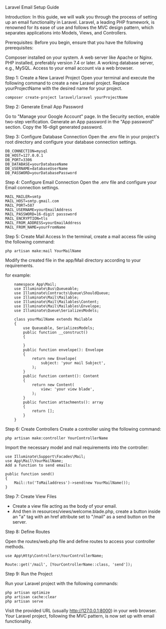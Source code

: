 Laravel Email Setup Guide

Introduction:
    In this guide, we will walk you through the process of setting up an email functionality in Laravel. Laravel, a leading PHP framework, is renowned for its ease of use and follows the MVC design pattern, which separates applications into Models, Views, and Controllers.

Prerequisites:
    Before you begin, ensure that you have the following prerequisites:

Composer installed on your system.
A web server like Apache or Nginx.
PHP installed, preferably version 7.4 or later.
A working database server, e.g., MySQL.
Access to your email account via a web browser.

Step 1: Create a New Laravel Project
    Open your terminal and execute the following command to create a new Laravel project. Replace yourProjectName with the desired name for your project.

    composer create-project laravel/laravel yourProjectName

Step 2: Generate Email App Password

Go to "Manage your Google Account" page.
In the Security section, enable two-step verification.
Generate an App password in the "App password" section.
Copy the 16-digit generated password.

Step 3: Configure Database Connection
    Open the .env file in your project's root directory and configure your database connection settings.

    DB_CONNECTION=mysql
    DB_HOST=127.0.0.1
    DB_PORT=3306
    DB_DATABASE=yourDatabaseName
    DB_USERNAME=databaseUserName
    DB_PASSWORD=yourDatabasePassword

Step 4: Configure Email Connection
    Open the .env file and configure your Email connection settings.

    MAIL_MAILER=smtp
    MAIL_HOST=smtp.gmail.com
    MAIL_PORT=587
    MAIL_USERNAME=yourEmailAddress
    MAIL_PASSWORD=16-digit passsword
    MAIL_ENCRYPTION=tls
    MAIL_FROM_ADDRESS=yourEmailAddress
    MAIL_FROM_NAME=yourFromName

Step 5: Create Mail Access
    In the terminal, create a mail access file using the following command:

    php artisan make:mail YourMailName
    
Modify the created file in the app/Mail directory according to your requirements.

for example: 

        namespace App\Mail;
        use Illuminate\Bus\Queueable;
        use Illuminate\Contracts\Queue\ShouldQueue;
        use Illuminate\Mail\Mailable;
        use Illuminate\Mail\Mailables\Content;
        use Illuminate\Mail\Mailables\Envelope;
        use Illuminate\Queue\SerializesModels;

        class yourMailName extends Mailable
        {
            use Queueable, SerializesModels;
            public function __construct()
            { 
    
            }
            public function envelope(): Envelope
            {
                return new Envelope(
                    subject: 'your mail Subject',
                );
            }
            public function content(): Content
            {
                return new Content(
                    view: 'your view blade',       
                );
            }
            public function attachments(): array
            {
                return [];
            }
        }

Step 6: Create Controllers
    Create a controller using the following command:

    php artisan make:controller YourControllerName

Import the necessary model and mail requirements into the controller:

    use Illuminate\Support\Facades\Mail;
    use App\Mail\YourMailName;
    Add a function to send emails:

    public function send()
    {
        Mail::to('ToMailaddress')->send(new YourMailName());
    }

Step 7: Create View Files

- Create a view file acting as the body of your email.
- And then in resources/views/welcome.blade.php, create a button inside an "a" tag with an href attribute set to "/mail" as a send button on the server.

Step 8: Define Routes

Open the routes/web.php file and define routes to access your controller methods.

    use App\Http\Controllers\YourControllerName;

    Route::get('/mail', [YourControllerName::class, 'send']);

Step 9: Run the Project

Run your Laravel project with the following commands:

    php artisan optimize
    php artisan cache:clear
    php artisan serve

Visit the provided URL (usually http://127.0.0.1:8000) in your web browser.
Your Laravel project, following the MVC pattern, is now set up with email functionality.
